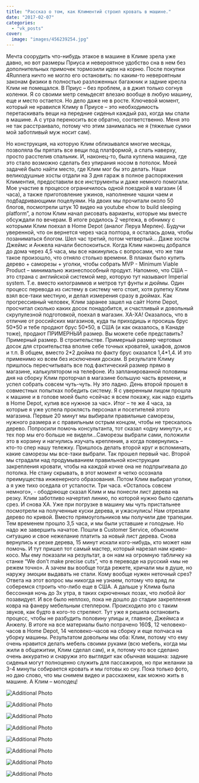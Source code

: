 ```yaml
---
title: "Рассказ о том, как Климентий строил кровать в машине."
date: "2017-02-07"
categories: 
  - "vk_posts"
cover:
  image: "images/456239254.jpg"
---
```


Мечта соорудить что-нибудь этакое в машине в Климе зрела уже давно, но вот размеры Приуса и невероятное удобство сна в нем без дополнительных примочек тормозили идеи на корню. После покупки 4Runnera ничто не могло его остановить: по каким-то невероятным законам физики в полностью разложенных багажник и задние кресла Клим не помещался. В Приус – без проблем, а в джип только согнув коленки. Я со своими метр семьдесят влезаю вообще в любую машину, еще и место остается. Но дело даже не в росте. Ключевой момент, который не нравился Климу в Приусе – это необходимость перетаскивать вещи на передние сиденья каждый раз, когда мы спали в машине. А с утра переносить все обратно, соответственно. Меня это не так расстраивало, потому что этим занималась не я (тяжелые сумки мой заботливый муж носит сам).

<!--more-->

Но конструкция, на которую Клим облизывался многие месяцы, позволяла бы прятать все вещи под платформой, а спать наверху, просто расстелив спальник. И, наконец-то, была куплена машина, где это стало возможно сделать без упирания носом в потолок. Моей задачей было найти место, где Клим мог бы это делать. Наши великодушные хосты отдали на 3 дня гараж в полное распоряжения Климентия, предоставили все инструменты и даже немного помогали. Мое участие в процессе ограничилось одной поездкой в магазин (4 часа), а также приготовление ужинов, наполнение чашки чаем и подбадривающими поцелуями. На двоих мы прочитали около 50 блогов, посмотрели штук 10 видео на youtube «how to build sleeping platform”, а потом Клим начал рисовать варианты, которые мы вместе обсуждали по вечерам. В итоге родилось 2 чертежа, в обнимку с которыми Клим поехал в Home Depot (аналог Леруа Мерлен). Будучи уверенной, что он вернется через часа полтора, я осталась дома, чтобы позаниматься блогом. Шел час третий, потом четвертый… Даже хосты Джеймс и Анжела начали беспокоиться. Когда Клим наконец добрался до дома через 4,5 часа, мы все накинулись с вопросами, что же там такое произошло, что отняло столько времени. В планах было купить дерево + саморезы + уголки, чтобы собрать MVP - Minimum Viable Product – минимально жизнеспособный продукт. Напомню, что США – это страна с английской системой мер, которую тут называют Imperial system. Т.е. вместо килограммов и метров тут фунты и дюймы. Один процесс перевода из систему в систему чего стоит, хотя рулетку Клим взял все-таки местную, и делал измерения сразу в дюймах. Как прогрессивный человек, Клим заранее зашел на сайт Home Depot, просчитал сколько каких досок понадобится, и счастливый и довольный скрупулезной подготовкой, поехал в магазин. ХА-ХА! Оказалось, что в отличие от российских магазинов, куда ты приходишь и просишь брус 50\*50 и тебе продают брус 50\*50, в США (и как оказалось, в Канаде тоже), продают ПРИМЕРНЫЙ размер. Вы можете себе представить? Примерный размер. В строительстве. Примерный размер чертовых досок для строительства вполне себе точных кроватей, шкафов, домов и т.п. В общем, вместо 2\*2 дюйма по факту брус оказался 1,4\*1,4. И это применимо ко всем без исключения доскам. В результате Климу пришлось пересчитывать все под фактический размер прямо в магазине, калькулятором на телефоне. Из запланированной половины дня на сборку Клим проторчал в магазине большую часть времени, и успел собрать совсем чуть-чуть. Ну это ладно. День второй прошел в совместных попытках победить систему. Я с уверенным лицом прошла к машине и в голове моей было «сейчас я всем покажу, как надо ездить в Home Depot, купив все нужное за час». Итог – те же 4 часа, за которые я уже успела проклясть персонал и посетителей этого магазина. Первые 20 минут мы выбирали правильные саморезы, нужного размера и с правильным острым концом, чтобы не трескалось дерево. Попросили помочь консультанта, тот сказал «одну минуту», и с тех пор мы его больше не видели…Саморезы выбрали сами, положили это в корзину и нагнулись изучать крепления, а когда повернулись – кто-то спер нашу тележку. Пришлось делать второй круг и вспоминать, какие саморезы мы все-таки выбрали. Так прошел первый час. Второй мы страдали над продумыванием правильной конструкции закрепления кровати, чтобы на каждой кочке она не подпрыгивала до потолка. Не стану скрывать, в этот момент я четко осознала преимущества инженерного образования. Потом Клим выбирал уголки, а я уже тихо оседала от усталости. Три часа. «Осталось совсем немного», - ободряюще сказал Клим и мы понесли лист дерева на резку. Клим заботливо начертил линию, по которой нужно было сделать срез. И снова ХА. Уже при погрузке в машину мы чуть пристальнее посмотрели на полученные куски дерева, и ужаснулись! Нам отрезали дерево по кривой. Вместо прямоугольников мы получили две трапеции. Тем временем прошло 3,5 часа, и мы были уставшие и голодные. Но надо же завершить начатое. Пошли в Customer Service, объяснили ситуацию и свое нежелание платить за новый лист дерева. Снова вернулись к резке дерева, 15 минут искали кого-нибудь, кто может нам помочь. И тут пришел тот самый мастер, который нарезал нам криво-косо. Мы ему показали на результат, а он нам на огромную табличку на станке “We don’t make precise cuts”, что в переводе на русский «мы не режем точно». А зачем вы вообще тогда режете, кричали мы в душе, но наружу эмоции выдавать не стали. Кому вообще нужен неточный срез? Ответа на этот вопрос мы никогда не узнаем, потому что вряд ли соберемся строить что-либо еще в США. А дальше у Клима была бессонная ночь до 3х утра, в таких скрюченных позах, что любой йог позавидует. И все было неплохо, пока не дошло до стадии закрепления ковра на фанеру мебельным степлером. Происходило это с таким звуков, как будто в кого-то стреляют. Тут уже я решила остановить процесс, чтобы не разбудить половину улицы и, главное, Джеймса и Анжелу. В итоге на все материалы было потрачено 160$, 12 человеко-часов в Home Depot, 14 человеко-часов на сборку и еще полчаса на уборку машины. Результатом довольны мы оба: Клим, потому что ему очень нравится делать мебель своими руками (всю мебель, когда мы жили в общежитии, Клим сделал сам), и я, потому что все сделано очень аккуратно и снаружи это выглядит как обычная машина: задние сиденья могут полноценно служить для пассажиров, но при желании за 3-4 минуты собирается кровать и мы готовы ко сну. Пока только фото, но даю слово, что мы снимем видео и расскажем, как можно жить в машине. А Клим – молодец!

![Additional Photo](https://vodpop.ru/wp-content/uploads/2023/07/456239255.jpg)

![Additional Photo](https://vodpop.ru/wp-content/uploads/2023/07/456239256.jpg)

![Additional Photo](https://vodpop.ru/wp-content/uploads/2023/07/456239257.jpg)

![Additional Photo](https://vodpop.ru/wp-content/uploads/2023/07/456239258.jpg)

![Additional Photo](https://vodpop.ru/wp-content/uploads/2023/07/456239259.jpg)

![Additional Photo](https://vodpop.ru/wp-content/uploads/2023/07/456239260.jpg)

![Additional Photo](https://vodpop.ru/wp-content/uploads/2023/07/456239261.jpg)

![Additional Photo](https://vodpop.ru/wp-content/uploads/2023/07/456239262.jpg)
